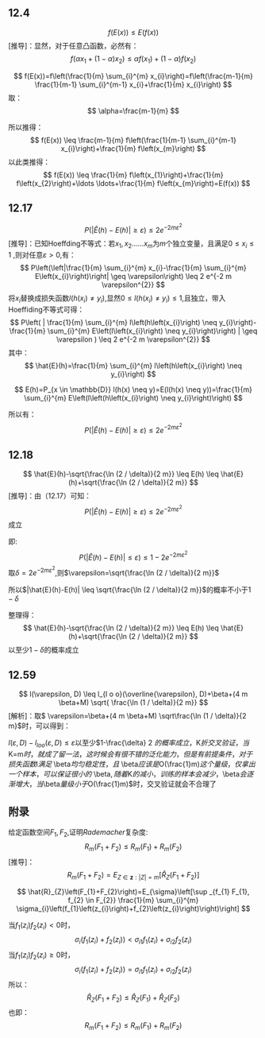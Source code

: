 ## 12.4 
$$
f(E(x)) \leq E(f(x))
$$
[推导]：显然，对于任意凸函数，必然有：
$$
f\left(\alpha x_{1}+(1-\alpha) x_{2}\right) \leq \alpha f\left(x_{1}\right)+(1-\alpha) f\left(x_{2}\right)
$$

$$
f(E(x))=f\left(\frac{1}{m} \sum_{i}^{m} x_{i}\right)=f\left(\frac{m-1}{m} \frac{1}{m-1} \sum_{i}^{m-1} x_{i}+\frac{1}{m} x_{i}\right)
$$
取：
$$
\alpha=\frac{m-1}{m}
$$

所以推得：
$$
f(E(x)) \leq \frac{m-1}{m} f\left(\frac{1}{m-1} \sum_{i}^{m-1} x_{i}\right)+\frac{1}{m} f\left(x_{m}\right)
$$
以此类推得：
$$
f(E(x)) \leq \frac{1}{m} f\left(x_{1}\right)+\frac{1}{m} f\left(x_{2}\right)+\ldots \ldots+\frac{1}{m} f\left(x_{m}\right)=E(f(x))
$$

##  12.17
$$
P(|\hat{E}(h)-E(h)| \geq \varepsilon) \leq 2 e^{-2 m \varepsilon^{2}}
$$
[推导]：已知Hoeffding不等式：若$x_{1}, x_{2} \ldots . . . x_{m}$为$m$个独立变量，且满足$0 \leq x_{i} \leq 1$ ,则对任意$\varepsilon>0$,有：
$$
P\left(\left|\frac{1}{m} \sum_{i}^{m} x_{i}-\frac{1}{m} \sum_{i}^{m} E\left(x_{i}\right)\right| \geq \varepsilon\right) \leq 2 e^{-2 m \varepsilon^{2}}
$$
将$x_{i}$替换成损失函数$l\left(h\left(x_{i}\right) \neq y_{i}\right)$,显然$0 \leq l\left(h\left(x_{i}\right) \neq y_{i}\right) \leq 1$,且独立，带入Hoeffiding不等式可得：
$$
P\left( | \frac{1}{m} \sum_{i}^{m} l\left(h\left(x_{i}\right) \neq y_{i}\right)-\frac{1}{m} \sum_{i}^{m} E\left(l\left(x_{i}\right) \neq y_{i}\right)\right) | \geq \varepsilon ) \leq 2 e^{-2 m \varepsilon^{2}}
$$
其中：
$$
\hat{E}(h)=\frac{1}{m} \sum_{i}^{m} l\left(h\left(x_{i}\right) \neq y_{i}\right)
$$

$$
E(h)=P_{x \in \mathbb{D}} l(h(x) \neq y)=E(l(h(x) \neq y))=\frac{1}{m} \sum_{i}^{m} E\left(l\left(h\left(x_{i}\right) \neq y_{i}\right)\right)
$$

所以有：
$$
P(|\hat{E}(h)-E(h)| \geq \varepsilon) \leq 2 e^{-2 m \varepsilon^{2}}
$$

##  12.18
$$
\hat{E}(h)-\sqrt{\frac{\ln (2 / \delta)}{2 m}} \leq E(h) \leq \hat{E}(h)+\sqrt{\frac{\ln (2 / \delta)}{2 m}}
$$
[推导]：由（12.17）可知：
$$
P(|\hat{E}(h)-E(h)| \geq \varepsilon) \leq 2 e^{-2 m \varepsilon^{2}}
$$
成立

即:
$$
P(|\hat{E}(h)-E(h)| \leq \varepsilon) \leq 1-2 e^{-2 m \varepsilon^{2}}
$$
取$\delta=2 e^{-2 m \varepsilon^{2}}$,则$\varepsilon=\sqrt{\frac{\ln (2 / \delta)}{2 m}}$

所以$|\hat{E}(h)-E(h)| \leq \sqrt{\frac{\ln (2 / \delta)}{2 m}}$的概率不小于$1-\delta$

整理得：
$$
\hat{E}(h)-\sqrt{\frac{\ln (2 / \delta)}{2 m}} \leq E(h) \leq \hat{E}(h)+\sqrt{\frac{\ln (2 / \delta)}{2 m}}
$$
以至少$1-\delta$的概率成立

## 12.59
$$
l(\varepsilon, D) \leq l_{l o o}(\overline{\varepsilon}, D)+\beta+(4 m \beta+M) \sqrt{ \frac{\ln (1 / \delta)}{2 m}}
$$
[解析]：取$ \varepsilon=\beta+(4 m \beta+M) \sqrt\frac{\ln (1 / \delta)}{2 m}$时，可以得到：

$l(\varepsilon, D)-l_{l o o}(\varepsilon, D) \leq \varepsilon$以至少$1-\frac{\delta} 2 $的概率成立，$K$折交叉验证，当$K=m$时，就成了留一法，这时候会有很不错的泛化能力，但是有前提条件，对于损失函数$l$满足$ \beta$均匀稳定性，且$ \beta$应该是$O(\frac{1}m)$这个量级，仅拿出一个样本，可以保证很小的$ \beta$,随着$K$的减小，训练的样本会减少，$\beta$会逐渐增大，当$\beta$量级小于$O(\frac{1}m)$时，交叉验证就会不合理了

##  附录

给定函数空间$F_{1}, F_{2}$,证明$Rademacher$复杂度:
$$
R_{m}\left(F_{1}+F_{2}\right) \leq R_{m}\left(F_{1}\right)+R_{m}\left(F_{2}\right)
$$
[推导]：
$$
R_{m}\left(F_{1}+F_{2}\right)=E_{Z \in \mathbf{z} :|Z|=m}\left[\hat{R}_{Z}\left(F_{1}+F_{2}\right)\right]
$$

$$
\hat{R}_{Z}\left(F_{1}+F_{2}\right)=E_{\sigma}\left[\sup _{f_{1} F_{1}, f_{2} \in F_{2}} \frac{1}{m} \sum_{i}^{m} \sigma_{i}\left(f_{1}\left(z_{i}\right)+f_{2}\left(z_{i}\right)\right)\right]
$$

当$f_{1}\left(z_{i}\right) f_{2}\left(z_{i}\right)<0$时，
$$
\sigma_{i}\left(f_{1}\left(z_{i}\right)+f_{2}\left(z_{i}\right)\right)<\sigma_{i 1} f_{1}\left(z_{i}\right)+\sigma_{i 2} f_{2}\left(z_{i}\right)
$$
当$f_{1}\left(z_{i}\right) f_{2}\left(z_{i}\right) \geq 0$时，
$$
\sigma_{i}\left(f_{1}\left(z_{i}\right)+f_{2}\left(z_{i}\right)\right)=\sigma_{i 1} f_{1}\left(z_{i}\right)+\sigma_{i 2} f_{2}\left(z_{i}\right)
$$
所以：
$$
\hat{R}_{Z}\left(F_{1}+F_{2}\right) \leq \hat{R}_{Z}\left(F_{1}\right)+\hat{R}_{Z}\left(F_{2}\right)
$$
也即：
$$
R_{m}\left(F_{1}+F_{2}\right) \leq R_{m}\left(F_{1}\right)+R_{m}\left(F_{2}\right)
$$
